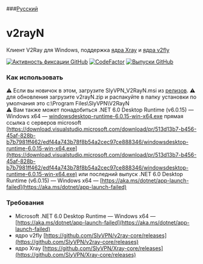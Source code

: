 ###[Русский](README.RUS.md)
# v2rayN
Клиент V2Ray для Windows, поддержка [ядра Xray](https://github.com/XTLS/Xray-core) и [ядра v2fly](https://github.com/v2fly/v2ray-core)


[![Активность фиксации GitHub](https://img.shields.io/github/commit-activity/m/slyvpn/v2rayN)](https://github.com/slyvpn/v2rayN/commits/master)
[![CodeFactor](https://www.codefactor.io/repository/github/slyvpn/v2rayn/badge)](https://www.codefactor.io/repository/github/slyvpn/v2rayn)
[![Выпуски GitHub](https://img./github/downloads/slyvpn/v2rayN/latest/total?logo=github)](https://github.com/slyvpn/v2rayN/releases)

### Как использовать
⚠️ Если вы новичок в этом, загрузите SlyVPN_V2RayN.msi из [релизов](https://github.com/SlyVPN/v2rayN/releases).
⚠️ для обновления загрузите v2rayN.zip и распакуйте в папку установки по умолчания это c:\Program Files\SlyVPN\V2RayN\
⚠️ Вам также может понадобиться .NET 6.0 Desktop Runtime (v6.0.15) — Windows x64 — [windowsdesktop-runtime-6.0.15-win-x64.exe](https://github.com/SlyVPN/V2RayN/releases/download/6.19.11.01/windowsdesktop-runtime-6.0.15-win-x64.exe) прямая ссылка с серверов microsoft [https://download.visualstudio.microsoft.com/download/pr/513d13b7-b456-45af-828b-b7b7981ff462/edf44a743b78f8b54a2cec97ce888346/windowsdesktop-runtime-6.0.15-win-x64.exe](https://download.visualstudio.microsoft.com/download/pr/513d13b7-b456-45af-828b-b7b7981ff462/edf44a743b78f8b54a2cec97ce888346/windowsdesktop-runtime-6.0.15-win-x64.exe) или последний выпуск .NET 6.0 Desktop Runtime (v6.0.15) — Windows x64 — [https://aka.ms/dotnet/app-launch-failed](https://aka.ms/dotnet/app-launch-failed)

### Требования
- Microsoft .NET 6.0 Desktop Runtime — Windows x64 — [https://aka.ms/dotnet/app-launch-failed](https://aka.ms/dotnet/app-launch-failed)
- ядро v2fly [https://github.com/SlyVPN/v2ray-core/releases](https://github.com/SlyVPN/v2ray-core/releases)
- ядро Xray [https://github.com/SlyVPN/Xray-core/releases](https://github.com/SlyVPN/Xray-core/releases)

 
